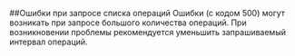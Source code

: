 ##Ошибки при запросе списка операций
Ошибки (с кодом 500) могут возникать при запросе большого количества операций. 
При возникновении проблемы рекомендуется уменьшить запрашиваемый интервал операций.
